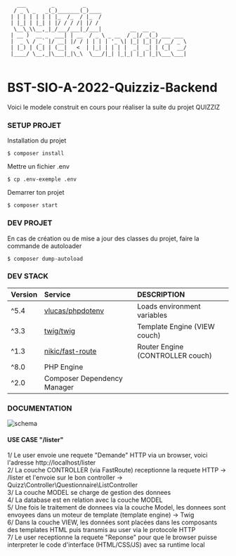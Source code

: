 ````
   ___        _         _                                
  / _ \ _   _(_)_______(_)____                           
 | | | | | | | |_  /_  / |_  /                           
 | |_| | |_| | |/ / / /| |/ /                            
  \__\_\\__,_|_/___/___|_/___|         __  __ _          
 | __ )  __ _  ___| | __  / _ \ _ __  / _|/ _(_) ___ ___ 
 |  _ \ / _` |/ __| |/ / | | | | '_ \| |_| |_| |/ __/ _ \
 | |_) | (_| | (__|   <  | |_| | | | |  _|  _| | (_|  __/
 |____/ \__,_|\___|_|\_\  \___/|_| |_|_| |_| |_|\___\___|
                                                         
````
# BST-SIO-A-2022-Quizziz-Backend
Voici le modele construit en cours pour réaliser la suite du projet QUIZZIZ

### SETUP PROJET
Installation du projet
````
$ composer install
````

Mettre un fichier .env
````
$ cp .env-exemple .env
````

Demarrer ton projet
````
$ composer start
````


### DEV PROJET
En cas de création ou de mise a jour des classes du projet, faire la commande de autoloader
````
$ composer dump-autoload 
````


### DEV STACK
| Version | Service                                                             | DESCRIPTION                      |
|:--------|:--------------------------------------------------------------------|:---------------------------------|
| ^5.4    | [vlucas/phpdotenv](https://packagist.org/packages/vlucas/phpdotenv) | Loads environment variables      |
| ^3.3    | [twig/twig](https://packagist.org/packages/twig/twig)               | Template Engine (VIEW couch)     |
| ^1.3    | [nikic/fast-route](https://packagist.org/packages/nikic/fast-route) | Router Engine (CONTROLLER couch) |
| ^8.0    | PHP Engine                                                          |                                  |  
| ^2.0    | Composer Dependency Manager                                         |                                  | 
### DOCUMENTATION

![schema](https://github.com/bfoujols/BST-SIO-A-2022-Quizziz-Backend/blob/main/docs/Concept-MVC.drawio.png?raw=true)

#### USE CASE "/lister"

1/ Le user envoie une requete "Demande" HTTP via un browser, voici l'adresse http://localhost/lister \
2/ La couche CONTROLLER (via FastRoute) receptionne la requete HTTP -> /lister et l'envoie sur le bon controller -> Quizz\Controller\Questionnaire\ListController \
3/ La couche MODEL se charge de gestion des donnees \
4/ La database est en relation avec la couche MODEL \
5/ Une fois le traitement de donnees via la couche Model, les donnees sont envoyees dans un moteur de template (template engine) -> Twig \
6/ Dans la couche VIEW, les données sont placées dans les composants des templates HTML puis transmis au user via le protocole HTTP \
7/ Le user receptionne la requete "Reponse" pour que le browser puisse interpreter le code d'interface (HTML/CSS/JS) avec sa runtime local